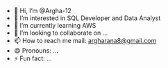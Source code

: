 - 👋 Hi, I’m @Argha-12
- 👀 I’m interested in SQL Developer and Data Analyst 
- 🌱 I’m currently learning AWS
- 💞️ I’m looking to collaborate on ...
- 📫 How to reach me mail: argharana8@gmail.com
- 😄 Pronouns: ...
- ⚡ Fun fact: ...

<!---
Argha-12/Argha-12 is a ✨ special ✨ repository because its `README.md` (this file) appears on your GitHub profile.
You can click the Preview link to take a look at your changes.
--->
